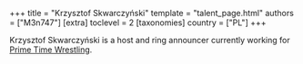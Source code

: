 +++
title = "Krzysztof Skwarczyński"
template = "talent_page.html"
authors = ["M3n747"]
[extra]
toclevel = 2
[taxonomies]
country = ["PL"]
+++

Krzysztof Skwarczyński is a host and ring announcer currently working for [Prime Time Wrestling](@/o/ptw.md).
